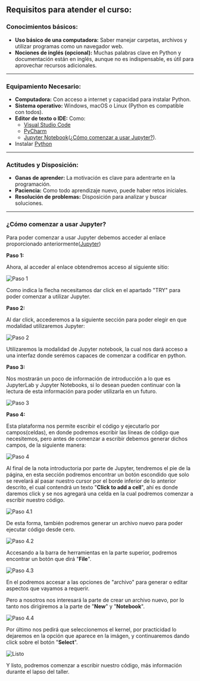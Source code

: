 ## Requisitos para atender el curso:

### Conocimientos básicos:
- **Uso básico de una computadora:** Saber manejar carpetas, archivos y utilizar programas como un navegador web.
- **Nociones de inglés (opcional):** Muchas palabras clave en Python y documentación están en inglés, aunque no es indispensable, es útil para aprovechar recursos adicionales.

---
### Equipamiento Necesario:
- **Computadora:** Con acceso a internet y capacidad para instalar Python.
- **Sistema operativo:** Windows, macOS o Linux (Python es compatible con todos).
- **Editor de texto o IDE:** Como:
  - [Visual Studio Code](https://code.visualstudio.com)
  - [PyCharm](https://www.jetbrains.com/pycharm/)
  - [Jupyter Notebook](https://jupyter.org)(¿[Cómo comenzar a usar Jupyter?](#cómo-comenzar-a-usar-jupyter)).
- Instalar [Python](Python.org)

---
### Actitudes y Disposición:
- **Ganas de aprender:** La motivación es clave para adentrarte en la programación.
- **Paciencia:** Como todo aprendizaje nuevo, puede haber retos iniciales.
- **Resolución de problemas:** Disposición para analizar y buscar soluciones.

---
### ¿Cómo comenzar a usar Jupyter?

Para poder comenzar a usar Jupyter debemos acceder al enlace proporcionado anteriormente([Jupyter](https://jupyter.org))

**Paso 1:**

Ahora, al acceder al enlace obtendremos acceso al siguiente sitio:

![Paso 1](Imagenes/captura_jupy.PNG)

Como indica la flecha necesitamos dar click en el apartado "TRY" para poder comenzar a utilizar Jupyter.

**Paso 2:**

Al dar click, accederemos a la siguiente sección para poder elegir en que modalidad utilizaremos Jupyter:

![Paso 2](Imagenes/jupynb.png)

Utilizaremos la modalidad de Jupyter notebook, la cual nos dará acceso a una interfaz donde serémos capaces de comenzar a codificar en python.

**Paso 3:**

Nos mostrarán un poco de información de introducción a lo que es JupyterLab y Jupyter Notebooks, si lo desean pueden continuar con la lectura de esta información para poder utilizarla en un futuro.

![Paso 3](Imagenes/nb-intro.png)


**Paso 4:**

Esta plataforma nos permite escribir el código y ejecutarlo por campos(celdas), en donde podremos escribir las líneas de código que necesitemos, pero antes de comenzar a escribir debemos generar dichos campos, de la siguiente manera:

![Paso 4](Imagenes/nb_continue.png)

Al final de la nota introductoria por parte de Jupyter, tendremos el pie de la página, en esta sección podremos encontrar un botón escondido que solo se revelará al pasar nuestro cursor por el borde inferior de lo anterior descrito, el cual contendrá un texto "**Click to add a cell**", ahí es donde daremos click y se nos agregará una celda en la cual podremos comenzar a escribir nuestro código.

![Paso 4.1](Imagenes/nb_continue2.png)

De esta forma, también podremos generar un archivo nuevo para poder ejecutar código desde cero.

![Paso 4.2](Imagenes/new_nb.png)

Accesando a la barra de herramientas en la parte superior, podremos encontrar un botón que dirá "**File**".

![Paso 4.3](Imagenes/new_nb2.png)

En el podremos accesar a las opciones de "archivo" para generar o editar aspectos que vayamos a requerir.

Pero a nosotros nos interesará la parte de crear un archivo nuevo, por lo tanto nos dirigiremos a la parte de "**New**" y "**Notebook**".

![Paso 4.4](Imagenes/new_nb3.png)

Por último nos pedirá que seleccionemos el kernel, por practicidad lo dejaremos en la opción que aparece en la imágen, y continuaremos dando click sobre el botón "**Select**".

![Listo](Imagenes/new_nb4.png)

Y listo, podremos comenzar a escribir nuestro código, más información durante el lapso del taller.
